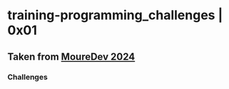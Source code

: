 # training-programming_challenges | 0x01
## Taken from [MoureDev 2024](https://github.com/mouredev/roadmap-retos-programacion)
### Challenges
